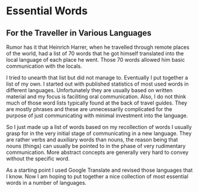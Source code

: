 # Essential Words
## For the Traveller in Various Languages

Rumor has it that Heinrich Harrer, when he travelled through remote places of the world, had a list of 70 words that he got himself translated into the local language of each place he went. Those 70 words allowed him basic communication with the locals. 

I tried to unearth that list but did not manage to. Eventually I put together a list of my own. I started out with published statistics of most used words in different languages. Unfortunately they are usually based on written material and my focus is faciliting oral communication. Also, I do not think much of those word lists typically found at the back of travel guides. They are mostly phrases and these are unnecessarily complicated for the purpose of just communicating with minimal investment into the language. 

So I just made up a list of words based on my recollection of words I usually grasp for in the very initial stage of communicating in a new language. They are rather verbs and auxiliary words than nouns, the reason being that nouns (things) can usually be pointed to in the phase of very rudimentary communication. More abstract concepts are generally very hard to convey without the specific word.

As a starting point I used Google Translate and revised those languages that I know. Now I am hoping to put together a nice collection of most essential words in a number of languages.
